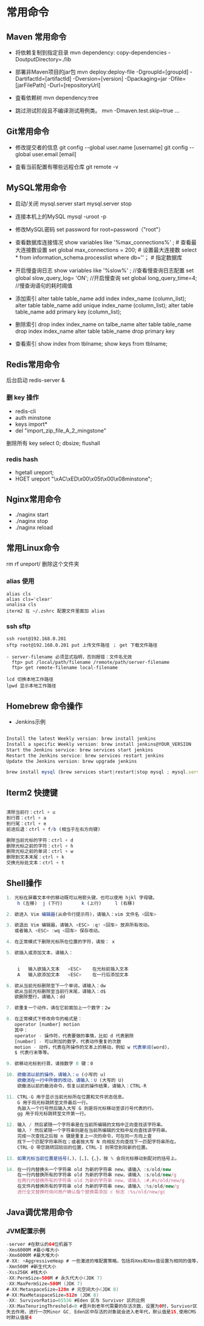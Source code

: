# 常用命令

## Maven 常用命令

- 将依赖复制到指定目录
mvn dependency: copy-dependencies - DoutputDirectory=./lib

- 部署非Maven项目的jar包
mvn deploy:deploy-file -Dgroupld=[groupld] -DartifactId=[artifactld] -Dversion=[version] -Dpackaging=jar -Dfile=[jarFilePath] -Durl=[repositoryUrl]

- 査看依赖树
mvn dependency:tree

- 跳过测试阶段且不编译测试用例类。
mvn -Dmaven.test.skip=true ...

## Git常用命令

- 修改提交者的信息
git config --global user.name [username] 
git config --global user.email [email]

- 査看当前配置有哪些远程仓库
git remote -v

## MySQL常用命令

- 启动/关闭
 mysql.server start
 mysql.server stop

- 连接本机上的MySQL
mysql -uroot -p

- 修改MySQL密码
set password for root=password（"root"）

- 查看数据库连接情况
show variables like  '%max_connections%' ; # 查看最大连接数设置
set global max_connections = 200; # 设置最大连接数
select * from information_schema.processlist where db=''； # 指定数据库

- 开启慢査询日志
show variables like '%slow%' ; //查看慢查询日志配置
set global slow_query_log= 'ON'; //开启慢查询
set global long_query_time=4; //慢查询语句的耗时阈值

- 添加索引
alter table table_name  add index index_name (column_list); 
alter table table_name  add unique index_name (column_list); 
alter table table_name  add primary key (column_list);

- 删除索引
drop index index_name on talbe_name 
alter table table_name drop index index_name 
alter table table_name drop primary key

- 查看索引
show index from tblname;
show keys from tblname;


## Redis常用命令

后台启动 redis-server & 

### 删 key 操作

- redis-cli
- auth minstone
- keys import*
- del "import_zip_file_A_2_mingstone"

删除所有 key
select 0; dbsize; flushall

### redis hash

- hgetall ureport;
- HGET ureport "\xAC\xED\x00\x05t\x00\x08minstone";


## Nginx常用命令

- ./naginx start
- ./naginx stop
- ./naginx reload

## 常用Linux命令

rm rf ureport/ 删除这个文件夹

### alias 使用

```shell
alias cls
alias cls='clear'
unalisa cls
iterm2 在 ~/.zshrc 配置文件里面加 alias
```

### ssh sftp

```shell
ssh root@192.168.0.201
sftp root@192.168.0.201 put 上传文件路径 ； get 下载文件路径

- server-filename 必须显式指明，否则报错：文件名无效
  ftp> put /local/path/filename /remote/path/server-filename
  ftp> get remote-filename local-filename

lcd 切换本地工作路径
lpwd 显示本地工作路径
```

## Homebrew 命令操作

- Jenkins示例

```javascript

Install the latest Weekly version: brew install jenkins
Install a specific Weekly version: brew install jenkins@YOUR_VERSION
Start the Jenkins service: brew services start jenkins
Restart the Jenkins service: brew services restart jenkins
Update the Jenkins version: brew upgrade jenkins

brew install mysql (brew services start|restart|stop mysql ; mysql.server start|stop|restart)

```


## Iterm2 快捷键

```javascript

清除当前行：ctrl + u
到行首：ctrl + a
到行尾：ctrl + e
前进后退：ctrl + f/b (相当于左右方向键)

删除当前光标的字符：ctrl + d
删除光标之前的字符：ctrl + h
删除光标之前的单词：ctrl + w
删除到文本末尾：ctrl + k
交换光标处文本：ctrl + t
```


## Shell操作

```javascript
1. 光标在屏幕文本中的移动既可以用箭头键，也可以使用 hjkl 字母键。
    h (左移)	j (下行)       k (上行)	    l (右移)

2. 欲进入 Vim 编辑器(从命令行提示符)，请输入：vim 文件名 <回车>

3. 欲退出 Vim 编辑器，请输入 <ESC> :q! <回车> 放弃所有改动。
   或者输入 <ESC> :wq <回车> 保存改动。

4. 在正常模式下删除光标所在位置的字符，请按： x

5. 欲插入或添加文本，请输入：


    i   输入欲插入文本   <ESC>    在光标前插入文本
    A   输入欲添加文本   <ESC>    在一行后添加文本

6. 欲从当前光标删除至下一个单词，请输入：dw
   欲从当前光标删除至当前行末尾，请输入：d$
   欲删除整行，请输入：dd

7. 欲重复一个动作，请在它前面加上一个数字：2w

8. 在正常模式下修改命令的格式是：
   operator [number] motion
   其中：
   operator - 操作符，代表要做的事情，比如 d 代表删除
   [number] - 可以附加的数字，代表动作重复的次数
   motion - 动作，代表在所操作的文本上的移动，例如 w 代表单词(word)，
   $ 代表行末等等。

9. 欲移动光标到行首，请按数字 0 键：0

10. 欲撤消以前的操作，请输入：u (小写的 u)
    欲撤消在一行中所做的改动，请输入：U (大写的 U)
    欲撤消以前的撤消命令，恢复以前的操作结果，请输入：CTRL-R

11. CTRL-G 用于显示当前光标所在位置和文件状态信息。
    G 用于将光标跳转至文件最后一行。
    先敲入一个行号然后输入大写 G 则是将光标移动至该行号代表的行。
    gg 用于将光标跳转至文件第一行。

12. 输入 / 然后紧随一个字符串是在当前所编辑的文档中正向查找该字符串。
    输入 ? 然后紧随一个字符串则是在当前所编辑的文档中反向查找该字符串。
    完成一次查找之后按 n 键是重复上一次的命令，可在同一方向上查
    找下一个匹配字符串所在；或者按大写 N 向相反方向查找下一匹配字符串所在。
    CTRL-O 带您跳转回较旧的位置，CTRL-I 则带您到较新的位置。

13. 如果光标当前位置是括号(、)、[、]、{、}，按 % 会将光标移动到配对的括号上。

14. 在一行内替换头一个字符串 old 为新的字符串 new，请输入 :s/old/new
    在一行内替换所有的字符串 old 为新的字符串 new，请输入 :s/old/new/g
    在两行内替换所有的字符串 old 为新的字符串 new，请输入 :#,#s/old/new/g
    在文件内替换所有的字符串 old 为新的字符串 new，请输入 :%s/old/new/g
    进行全文替换时询问用户确认每个替换需添加 c 标志 :%s/old/new/gc

```

## Java调优常用命令


### JVM配置示例

```java
-server #在默认的64位机器下
-Xms6000M #最小堆大小
-Xmx6000M #最大堆大小
#-XX: +AggressiveHeap # 一些激进的堆配置策略，包括将Xms和Xmx值设置为相同的值等，由于隐藏了很多调优工作，故不建议启用
-Xmn500M #新生代大小
-Xss256K #栈大小
-XX:PermSize=500M # 永久代大小(JDK 7)
-XX:MaxPermSize=500M (JDK 7)
#-XX:MetaspaceSize=128m # 元空间大小(JDK 8)
#-XX:MaxMetaspaceSize=512m (JDK 8)
-XX: SurvivorRatio=65536 #Eden 区与 Survivor 区的比例
-XX:MaxTenuringThreshold=0 #晋升到老年代需要的存活次数，设置为0时，Survivor区 
失去作用，进行一次Minor GC, Eden区中存活的对象就会进入老年代，默认值是15,使用CMS 
时默认值是4
```